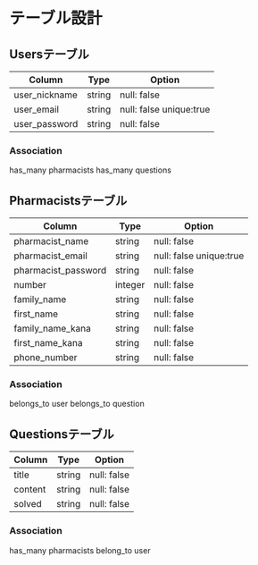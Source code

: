 # テーブル設計

## Usersテーブル
|  Column            |  Type   |  Option                    |
| ------------------ | ------- | -------------------------- |
|  user_nickname     | string  | null: false                |
|  user_email        | string  | null: false   unique:true  |
|  user_password     | string  | null: false                |

### Association  

has_many    pharmacists
has_many    questions


## Pharmacistsテーブル
|  Column              |  Type    |  Option                    |
| -------------------- | -------- | -------------------------- |
| pharmacist_name      | string   | null: false                |
| pharmacist_email     | string   | null: false  unique:true   |
| pharmacist_password  | string   | null: false                |
| number               | integer  | null: false                |
| family_name          | string   | null: false                |
| first_name           | string   | null: false                |
| family_name_kana     | string   | null: false                |
| first_name_kana      | string   | null: false                |
| phone_number         | string   | null: false                |


### Association

belongs_to  user
belongs_to  question


## Questionsテーブル
|  Column              |  Type    |  Option                    |
| -------------------- | -------- | -------------------------- |
| title                | string   | null: false                |
| content              | string   | null: false                |
| solved               | string   | null: false                |

### Association

has_many     pharmacists
belong_to    user